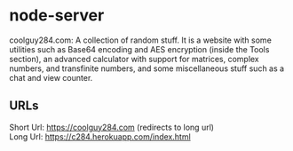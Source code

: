 # node-server
coolguy284.com: A collection of random stuff. It is a website with some utilities such as Base64 encoding and AES encryption (inside the Tools section), an advanced calculator with support for matrices, complex numbers, and transfinite numbers, and some miscellaneous stuff such as a chat and view counter.
## URLs
Short Url: https://coolguy284.com (redirects to long url)\
Long Url: https://c284.herokuapp.com/index.html